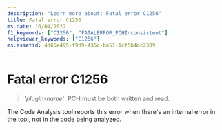 ```yaml
---
description: "Learn more about: Fatal error C1256"
title: Fatal error C1256
ms.date: 10/04/2022
f1_keywords: ["C1256", "FATALERROR_PCHInconsistent"]
helpviewer_keywords: ["C1256"]
ms.assetid: 4d65e495-f9d9-435c-ba51-1cf5b4cc2309
---
```

# Fatal error C1256

> '*plugin-name*': PCH must be both written and read.

The Code Analysis tool reports this error when there's an internal error in the tool, not in the code being analyzed.
